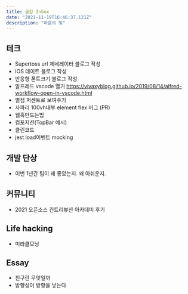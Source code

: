 ```yaml
---
title: 글감 Inbox
date: "2021-11-19T16:46:37.121Z"
description: "마음의 빚"
---
```


## 테크

- Supertoss url 제네레이터 블로그 작성
- iOS 데이트 블로그 작성
- 반응형 폰트크기 블로그 작성
- 알프레드 vscode 열기 https://vivaxyblog.github.io/2019/08/14/alfred-workflow-open-in-vscode.html
- 별점 퍼센트로 보여주기
- 사파리 100vh내부 element flex 버그 (PR)
- 웹훅만드는법
- 컴포지션(TopBar 예시)
- 클린코드
- jest load이벤트 mocking

## 개발 단상

- 이번 1년간 팀이 왜 좋았는지. 왜 아쉬운지.

## 커뮤니티

- 2021 오픈소스 컨트리뷰션 아카데미 후기

## Life hacking

- 미라클모닝

## Essay

- 친구란 무엇일까
- 방향성이 방향을 낳는다
